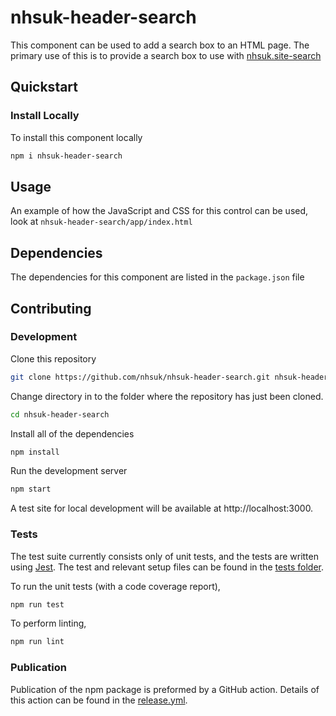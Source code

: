 # nhsuk-header-search

This component can be used to add a search box to an HTML page. The primary use of this is to provide a search box to use with [nhsuk.site-search](https://dev.azure.com/nhsuk/nhsuk.site-search)

## Quickstart

### Install Locally
To install this component locally
```bash
npm i nhsuk-header-search
```

## Usage
An example of how the JavaScript and CSS for this control can be used, look at `nhsuk-header-search/app/index.html`

## Dependencies
The dependencies for this component are listed in the `package.json` file

## Contributing

### Development
Clone this repository
```bash
git clone https://github.com/nhsuk/nhsuk-header-search.git nhsuk-header-search
```
 
 Change directory in to the folder where the repository has just been cloned.
 ```bash
 cd nhsuk-header-search
 ```

Install all of the dependencies
```bash
npm install
```

Run the development server
```bash
npm start
```
A test site for local development will be available at http://localhost:3000.

### Tests
The test suite currently consists only of unit tests, and the tests are written using [Jest](https://jestjs.io/en/). The test and relevant setup files can be found in the [tests folder](./tests/).

To run the unit tests (with a code coverage report),
```bash
npm run test
```
To perform linting,
```bash
npm run lint
```

### Publication
Publication of the npm package is preformed by a GitHub action. Details of this action can be found in the [release.yml](.github/workflows/release.yml).